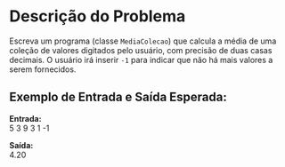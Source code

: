 # Descrição do Problema

Escreva um programa (classe `MediaColecao`) que calcula a média de uma coleção de valores digitados pelo usuário, com precisão de duas casas decimais. O usuário irá inserir `-1` para indicar que não há mais valores a serem fornecidos.

## Exemplo de Entrada e Saída Esperada:

**Entrada:**  
5 3 9 3 1 -1

**Saída:**  
4.20

